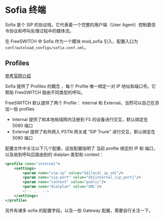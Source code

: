 # Sofia 终端

Sofia 是个 SIP 的协议栈，它代表着一个完整的用户端（User Agent）控制着信令协议和呼叫处理过程中的媒体流。

在 FreeSWITCH 中 Sofia 作为一个模块 mod_sofia 引入，配置入口为 `conf/autoload_configs/sofia.conf.xml`。

## Profiles

[参考官网介绍](https://freeswitch.org/confluence/display/FREESWITCH/Configuring+FreeSWITCH#ConfiguringFreeSWITCH-SIPProfilessip-profiles)

Sofia 提供了 Profiles 的概念 ，每个 Profile 唯一绑定一对 IP 地址和端口号。它帮助 FreeSWITCH 路由不同类型的呼叫。

FreeSWITCH 默认提供了两个 Profile： Internal 和 External，当然可以自己在添加一些 profiles

- Internal 提供了和本地局域网内注册到 FS 的设备进行交互，默认绑定在 5060 端口
- External 提供了和外网入 PSTN 网关或 “SIP Trunk” 进行交互，默认绑定在 5080 端口

配置文件中关注以下几个配置，这些配置指明了 当前 profile 绑定的 IP 和 端口，以及收到呼叫后路由到的 dialplan 类型和 context：

```xml
<profile name="internal">
    <settings>
        <param name="sip-ip" value="$${local_ip_v4}"/>
        <param name="sip-port" value="$${internal_sip_port}"/>
        <param name="context" value="public"/>
        <param name="dialplan" value="XML"/>
        <!-- ... -->
    </settings>
</profile>
```

另外有诸多 sofia 的配置字段，以及一些 Gateway 配置，需要自行关注一下。
